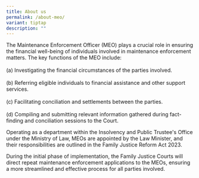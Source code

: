 ```yaml
---
title: About us
permalink: /about-meo/
variant: tiptap
description: ""
---
```

<p>The Maintenance Enforcement Officer (MEO) plays a crucial role in ensuring
the financial well-being of individuals involved in maintenance enforcement
matters. The key functions of the MEO include:
<br>
<br>(a) Investigating the financial circumstances of the parties involved.
<br>
<br>(b) Referring eligible individuals to financial assistance and other support
services.
<br>
<br>(c) Facilitating conciliation and settlements between the parties.
<br>
<br>(d) Compiling and submitting relevant information gathered during fact-finding
and conciliation sessions to the Court.</p>
<p>Operating as a department within the Insolvency and Public Trustee's Office
under the Ministry of Law, MEOs are appointed by the Law Minister, and
their responsibilities are outlined in the Family Justice Reform Act 2023.</p>
<p>During the initial phase of implementation, the Family Justice Courts
will direct repeat maintenance enforcement applications to the MEOs, ensuring
a more streamlined and effective process for all parties involved.</p>